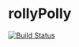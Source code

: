 # rollyPolly

[![Build Status](https://travis-ci.org/chema64/rollyPolly.svg?branch=master)](https://travis-ci.org/chema64/rollyPolly)
